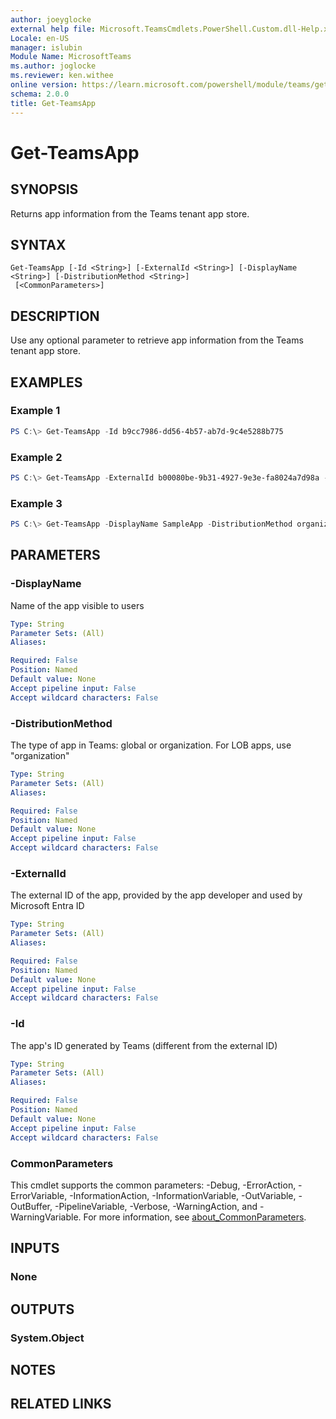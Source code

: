 ```yaml
---
author: joeyglocke
external help file: Microsoft.TeamsCmdlets.PowerShell.Custom.dll-Help.xml
Locale: en-US
manager: islubin
Module Name: MicrosoftTeams
ms.author: joglocke
ms.reviewer: ken.withee
online version: https://learn.microsoft.com/powershell/module/teams/get-teamsapp
schema: 2.0.0
title: Get-TeamsApp
---
```


# Get-TeamsApp

## SYNOPSIS
Returns app information from the Teams tenant app store.

## SYNTAX

```
Get-TeamsApp [-Id <String>] [-ExternalId <String>] [-DisplayName <String>] [-DistributionMethod <String>]
 [<CommonParameters>]
```

## DESCRIPTION
Use any optional parameter to retrieve app information from the Teams tenant app store.

## EXAMPLES

### Example 1
```powershell
PS C:\> Get-TeamsApp -Id b9cc7986-dd56-4b57-ab7d-9c4e5288b775
```

### Example 2
```powershell
PS C:\> Get-TeamsApp -ExternalId b00080be-9b31-4927-9e3e-fa8024a7d98a -DisplayName <String>] [-DistributionMethod <String>]
```

### Example 3
```powershell
PS C:\> Get-TeamsApp -DisplayName SampleApp -DistributionMethod organization
```

## PARAMETERS

### -DisplayName
Name of the app visible to users

```yaml
Type: String
Parameter Sets: (All)
Aliases:

Required: False
Position: Named
Default value: None
Accept pipeline input: False
Accept wildcard characters: False
```

### -DistributionMethod
The type of app in Teams: global or organization. For LOB apps, use "organization"

```yaml
Type: String
Parameter Sets: (All)
Aliases:

Required: False
Position: Named
Default value: None
Accept pipeline input: False
Accept wildcard characters: False
```

### -ExternalId
The external ID of the app, provided by the app developer and used by Microsoft Entra ID

```yaml
Type: String
Parameter Sets: (All)
Aliases:

Required: False
Position: Named
Default value: None
Accept pipeline input: False
Accept wildcard characters: False
```

### -Id
The app's ID generated by Teams (different from the external ID)

```yaml
Type: String
Parameter Sets: (All)
Aliases:

Required: False
Position: Named
Default value: None
Accept pipeline input: False
Accept wildcard characters: False
```

### CommonParameters
This cmdlet supports the common parameters: -Debug, -ErrorAction, -ErrorVariable, -InformationAction, -InformationVariable, -OutVariable, -OutBuffer, -PipelineVariable, -Verbose, -WarningAction, and -WarningVariable. For more information, see [about_CommonParameters](http://go.microsoft.com/fwlink/?LinkID=113216).

## INPUTS

### None

## OUTPUTS

### System.Object

## NOTES

## RELATED LINKS
